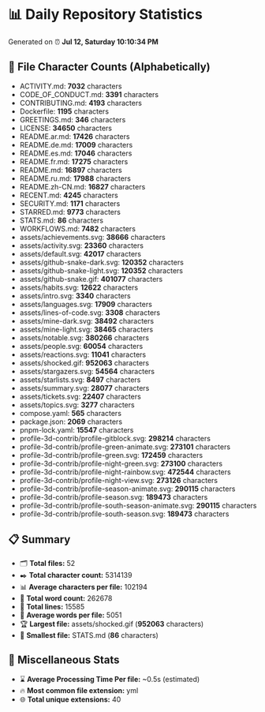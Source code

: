# 📊 Daily Repository Statistics
Generated on ⏰ **Jul 12, Saturday 10:10:34 PM**

## 📂 File Character Counts (Alphabetically)
- ACTIVITY.md: **7032** characters
- CODE_OF_CONDUCT.md: **3391** characters
- CONTRIBUTING.md: **4193** characters
- Dockerfile: **1195** characters
- GREETINGS.md: **346** characters
- LICENSE: **34650** characters
- README.ar.md: **17426** characters
- README.de.md: **17009** characters
- README.es.md: **17046** characters
- README.fr.md: **17275** characters
- README.md: **16897** characters
- README.ru.md: **17988** characters
- README.zh-CN.md: **16827** characters
- RECENT.md: **4245** characters
- SECURITY.md: **1171** characters
- STARRED.md: **9773** characters
- STATS.md: **86** characters
- WORKFLOWS.md: **7482** characters
- assets/achievements.svg: **38666** characters
- assets/activity.svg: **23360** characters
- assets/default.svg: **42017** characters
- assets/github-snake-dark.svg: **120352** characters
- assets/github-snake-light.svg: **120352** characters
- assets/github-snake.gif: **401077** characters
- assets/habits.svg: **12622** characters
- assets/intro.svg: **3340** characters
- assets/languages.svg: **17909** characters
- assets/lines-of-code.svg: **3308** characters
- assets/mine-dark.svg: **38492** characters
- assets/mine-light.svg: **38465** characters
- assets/notable.svg: **380266** characters
- assets/people.svg: **60054** characters
- assets/reactions.svg: **11041** characters
- assets/shocked.gif: **952063** characters
- assets/stargazers.svg: **54564** characters
- assets/starlists.svg: **8497** characters
- assets/summary.svg: **28077** characters
- assets/tickets.svg: **22407** characters
- assets/topics.svg: **3277** characters
- compose.yaml: **565** characters
- package.json: **2069** characters
- pnpm-lock.yaml: **15547** characters
- profile-3d-contrib/profile-gitblock.svg: **298214** characters
- profile-3d-contrib/profile-green-animate.svg: **273101** characters
- profile-3d-contrib/profile-green.svg: **172459** characters
- profile-3d-contrib/profile-night-green.svg: **273100** characters
- profile-3d-contrib/profile-night-rainbow.svg: **472544** characters
- profile-3d-contrib/profile-night-view.svg: **273126** characters
- profile-3d-contrib/profile-season-animate.svg: **290115** characters
- profile-3d-contrib/profile-season.svg: **189473** characters
- profile-3d-contrib/profile-south-season-animate.svg: **290115** characters
- profile-3d-contrib/profile-south-season.svg: **189473** characters

## 📋 Summary
- 🗂️ **Total files:** 52
- ✒️ **Total character count:** 5314139
- 📊 **Average characters per file:** 102194
- 📝 **Total word count:** 262678
- 🧾 **Total lines:** 15585
- 📐 **Average words per file:** 5051
- 🏆 **Largest file:** assets/shocked.gif (**952063** characters)
- 🥉 **Smallest file:** STATS.md (**86** characters)

## 🌟 Miscellaneous Stats
- ⌛ **Average Processing Time Per file:** ~0.5s (estimated)
- 🔥 **Most common file extension:** yml
- 🌐 **Total unique extensions:** 40
